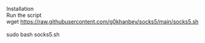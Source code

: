 Installation
<br>
Run the script
<br>
wget https://raw.githubusercontent.com/g0khanbey/socks5/main/socks5.sh
<br><br>
sudo bash socks5.sh
